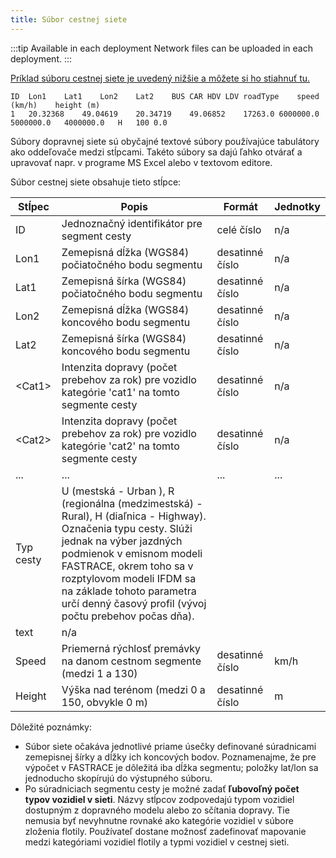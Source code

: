 ```yaml
---
title: Súbor cestnej siete
---
```


:::tip Available in each deployment
Network files can be uploaded in each deployment.
:::

[Príklad súboru cestnej siete je uvedený nižšie a môžete si ho stiahnuť tu.](./files/network.txt)

```
ID	Lon1	Lat1	Lon2	Lat2	BUS	CAR	HDV	LDV	roadType	speed (km/h)	height (m)
1	20.32368	49.04619	20.34719	49.06852	17263.0	6000000.0	5000000.0	4000000.0	H	100	0.0
```

Súbory dopravnej siete sú obyčajné textové súbory používajúce tabulátory ako oddeľovače medzi stĺpcami. Takéto súbory sa dajú ľahko otvárať a upravovať napr. v programe MS Excel alebo v textovom editore. 

Súbor cestnej siete obsahuje tieto stĺpce:

| Stĺpec    | Popis                                                                                                                                                                                                                                                                                                                                                                                | Formát | Jednotky |
| --------- | ------------------------------------------------------------------------------------------------------------------------------------------------------------------------------------------------------------------------------------------------------------------------------------------------------------------------------------------------------------------------------------------ | ------ | ----- |
| ID        | Jednoznačný identifikátor pre segment cesty                                                                                                                                                                                                                                                                                                                                      | celé číslo    | n/a   |
| Lon1      |Zemepisná dĺžka (WGS84) počiatočného bodu segmentu                                                                                                                                                                                                                                                                                                                                                | desatinné číslo  | n/a   |
| Lat1      | Zemepisná šírka (WGS84) počiatočného bodu segmentu                                                                                                                                                                                                                                                                                                                                                | desatinné číslo  | n/a   |
| Lon2      | Zemepisná dĺžka (WGS84) koncového bodu segmentu                                                                                                                                                                                                                                                                                                                                                   | desatinné číslo  | n/a   |
| Lat2      | Zemepisná šírka (WGS84) koncového bodu segmentu                                                                                                                                                                                                                                                                                                                                                     | desatinné číslo  | n/a   |
| <Cat1\>   | Intenzita dopravy (počet prebehov za rok) pre vozidlo kategórie  'cat1' na tomto segmente cesty                                                                                                                                                                                                                                                                                                                              | desatinné číslo  | n/a   |
| <Cat2\>   | Intenzita dopravy (počet prebehov za rok) pre vozidlo kategórie 'cat2' na tomto segmente cesty                                                                                                                                                                                                                                                                                                                             | desatinné číslo  | n/a   |
| ...       | ...                                                                                                                                                                                                                                                                                                                                                                                        | ...    | ...   |
| Typ cesty | U (mestská - Urban ), R (regionálna (medzimestská) - Rural), H (diaľnica - Highway). Označenia typu cesty. Slúži jednak na výber jazdných podmienok v emisnom  modeli FASTRACE, okrem toho sa v rozptylovom modeli IFDM sa na základe tohoto parametra určí denný časový profil (vývoj počtu prebehov počas dňa).
  | text   | n/a   |
| Speed     | Priemerná rýchlosť premávky na danom cestnom segmente (medzi 1 a 130)                                                                                                                                                                                                                                                                                                                              | desatinné číslo | km/h  |
| Height    | Výška nad terénom (medzi 0 a 150, obvykle 0 m)                                                                                                                                                                                                                                                                                                                                     | desatinné číslo  | m     |


Dôležité poznámky:

- Súbor siete očakáva jednotlivé priame úsečky definované súradnicami zemepisnej šírky a dĺžky ich koncových bodov. Poznamenajme, že pre výpočet v FASTRACE je dôležitá iba dĺžka segmentu; položky lat/lon sa jednoducho skopírujú do výstupného súboru.
- Po súradniciach segmentu cesty je možné zadať **ľubovoľný počet typov vozidiel v sieti**. Názvy stĺpcov zodpovedajú typom vozidiel dostupným z dopravného modelu alebo zo sčítania dopravy. Tie nemusia byť nevyhnutne rovnaké ako kategórie vozidiel v súbore zloženia flotily. Používateľ dostane možnosť zadefinovať mapovanie medzi kategóriami vozidiel flotily a typmi vozidiel v cestnej sieti.


